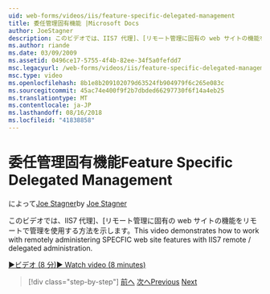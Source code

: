 ```yaml
---
uid: web-forms/videos/iis/feature-specific-delegated-management
title: 委任管理固有機能 |Microsoft Docs
author: JoeStagner
description: このビデオでは、IIS7 代理]、[リモート管理に固有の web サイトの機能をリモートで管理を使用する方法を示します。
ms.author: riande
ms.date: 03/09/2009
ms.assetid: 0496ce17-5755-4f4b-82ee-34f5a0fefdd7
msc.legacyurl: /web-forms/videos/iis/feature-specific-delegated-management
msc.type: video
ms.openlocfilehash: 8b1e8b209102079d63524fb904979f6c265e083c
ms.sourcegitcommit: 45ac74e400f9f2b7dbded66297730f6f14a4eb25
ms.translationtype: MT
ms.contentlocale: ja-JP
ms.lasthandoff: 08/16/2018
ms.locfileid: "41838858"
---
```

<a name="feature-specific-delegated-management"></a><span data-ttu-id="37e3c-103">委任管理固有機能</span><span class="sxs-lookup"><span data-stu-id="37e3c-103">Feature Specific Delegated Management</span></span>
====================
<span data-ttu-id="37e3c-104">によって[Joe Stagner](https://github.com/JoeStagner)</span><span class="sxs-lookup"><span data-stu-id="37e3c-104">by [Joe Stagner](https://github.com/JoeStagner)</span></span>

<span data-ttu-id="37e3c-105">このビデオでは、IIS7 代理]、[リモート管理に固有の web サイトの機能をリモートで管理を使用する方法を示します。</span><span class="sxs-lookup"><span data-stu-id="37e3c-105">This video demonstrates how to work with remotely administering SPECFIC web site features with IIS7 remote / delegated administration.</span></span>

[<span data-ttu-id="37e3c-106">&#9654;ビデオ (8 分)</span><span class="sxs-lookup"><span data-stu-id="37e3c-106">&#9654; Watch video (8 minutes)</span></span>](https://channel9.msdn.com/Blogs/ASP-NET-Site-Videos/feature-specific-delegated-management)

> [!div class="step-by-step"]
> <span data-ttu-id="37e3c-107">[前へ](working-with-iis7-deligated-admin.md)
> [次へ](troubleshooting-production-aspnet-apps.md)</span><span class="sxs-lookup"><span data-stu-id="37e3c-107">[Previous](working-with-iis7-deligated-admin.md)
[Next](troubleshooting-production-aspnet-apps.md)</span></span>
